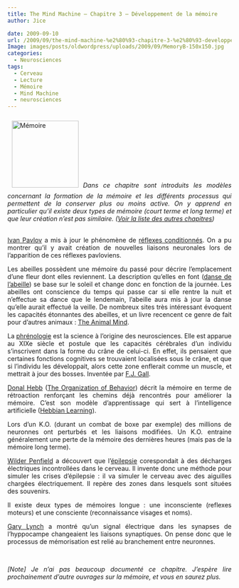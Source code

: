 ```yaml
---
title: The Mind Machine – Chapitre 3 – Développement de la mémoire
author: Jice

date: 2009-09-10
url: /2009/09/the-mind-machine-%e2%80%93-chapitre-3-%e2%80%93-developpement-de-la-memoire/
Image: images/posts/oldwordpress/uploads/2009/09/MemoryB-150x150.jpg
categories:
  - Neurosciences
tags:
  - Cerveau
  - Lecture
  - Mémoire
  - Mind Machine
  - neurosciences
---
```

<p style="text-align: justify;">
  <a href="images/posts/oldwordpress/uploads/2009/09/MemoryB.jpg"><img class="alignleft size-thumbnail wp-image-925" style="margin: 10px;" title="Mémoire" src="/images/posts/oldwordpress/uploads/2009/09/MemoryB-150x150.jpg" alt="Mémoire" width="150" height="150" ></a><em>Dans ce chapitre sont introduits les modèles concernant la formation de la mémoire et les différents processus qui permettent de la conserver plus ou moins active. <em>On y apprend en particulier qu&#8217;il existe deux types de mémoire (court terme et long terme) et que leur création n&#8217;est pas similaire. </em></em><span><span><em>(<a href="../2009/08/the-mind-machine-notes-de-lecture/">Voir la liste des autres chapitres</a>)</em></span></span>
</p>

<p style="text-align: justify;">
  <a id="aptureLink_g2JT8Fyp6e" href="http://fr.wikipedia.org/wiki/Ivan%20Pavlov"><br /> Ivan Pavlov</a> a mis à jour le phénomène de <a id="aptureLink_Sr6c35nQax" href="http://fr.wikipedia.org/wiki/R%C3%A9flexes%20conditionn%C3%A9s">réflexes conditionnés</a>. On a pu montrer qu&#8217;il y avait création de nouvelles liaisons neuronales lors de l&#8217;apparition de ces réflexes pavloviens.
</p>

<p style="text-align: justify;">
  Les abeilles possèdent une mémoire du passé pour décrire l&#8217;emplacement d&#8217;une fleur dont elles reviennent. La description qu&#8217;elles en font (<a id="aptureLink_oNE5zhMPvJ" href="http://fr.wikipedia.org/wiki/Abeille#La_danse_des_abeilles">danse de l&#8217;abeille</a>) se base sur le soleil et change donc en fonction de la journée. Les abeilles ont conscience du temps qui passe car si elle rentre la nuit et n&#8217;effectue sa dance que le lendemain, l&#8217;abeille aura mis à jour la danse qu&#8217;elle aurait effectué la veille. De nombreux sites très intéressant évoquent les capacités étonnantes des abeilles, et un livre recencent ce genre de fait pour d&#8217;autres animaux : <a id="aptureLink_Bkr3ccsbY7" href="http://www.amazon.com/gp/product/0716750465">The Animal Mind</a>.
</p>

<p style="text-align: justify;">
  La <a id="aptureLink_EllSPpKBCB" href="http://fr.wikipedia.org/wiki/Phr%C3%A9nologie">phrénologie</a> est la science à l&#8217;origine des neurosciences. Elle est apparue au XIXe siècle et postule que les capacités cérébrales d&#8217;un individu s&#8217;inscrivent dans la forme du crâne de celui-ci. En effet, ils pensaient que certaines fonctions cognitives se trouvaient localisées sous le crâne, et que si l&#8217;individu les développait, alors cette zone enflerait comme un muscle, et mettrait à jour des bosses. Inventée par <a id="aptureLink_qB4YvEFh7y" href="http://fr.wikipedia.org/wiki/Franz%20Joseph%20Gall">F.J. Gall</a>.
</p>

<p style="text-align: justify;">
  <a id="aptureLink_W6f6e9KBTJ" href="http://fr.wikipedia.org/wiki/Donald%20Hebb">Donal Hebb</a> (<a id="aptureLink_g7D95e6CXE" href="http://www.amazon.com/gp/product/0805843000">The Organization of Behavior</a>) décrit la mémoire en terme de rétroaction renforçant les chemins déjà rencontrés pour améliorer la mémoire. C&#8217;est son modèle d&#8217;apprentissage qui sert à l&#8217;intelligence artificielle (<a id="aptureLink_XVsbkcJwFR" href="http://en.wikipedia.org/wiki/Hebbian%20theory">Hebbian Learning</a>).
</p>

<p style="text-align: justify;">
  Lors d&#8217;un K.O. (durant un combat de boxe par exemple) des millions de neuronnes ont perturbés et les liaisons modifiées. Un K.O. entraine généralement une perte de la mémoire des dernières heures (mais pas de la mémoire long terme).
</p>

<p style="text-align: justify;">
  <a id="aptureLink_lhEEadpRHQ" href="http://fr.wikipedia.org/wiki/Wilder%20Penfield">Wilder Penfield</a> a découvert que l&#8217;<a id="aptureLink_XwZRUmLAkP" href="http://fr.wikipedia.org/wiki/%C3%89pilepsie">épilepsie</a> corespondait à des décharges électriques incontrollées dans le cerveau. Il invente donc une méthode pour simuler les crises d&#8217;épilepsie : il va simuler le cerveau avec des aiguilles chargées électriquement. Il repère des zones dans lesquels sont situées des souvenirs.
</p>

<p style="text-align: justify;">
  Il existe deux types de mémoires longue : une inconsciente (reflexes moteurs) et une consciente (reconnaissance visages et noms).
</p>

<p style="text-align: justify;">
  <a title="Gary Lynch" href="http://www.faculty.uci.edu/profile.cfm?faculty_id=2658" target="_blank">Gary Lynch</a> a montré qu&#8217;un signal électrique dans les synapses de l&#8217;hyppocampe changeaient les liaisons synaptiques. On pense donc que le processus de mémorisation est relié au branchement entre neuronnes.
</p>

<p style="text-align: justify;">
  <em><br /> </em>
</p>

<p style="text-align: justify;">
  <em>[Note] Je n&#8217;ai pas beaucoup documenté ce chapitre. J&#8217;espère lire prochainement d&#8217;autre ouvrages sur la mémoire, et vous en saurez plus.</em>
</p>
